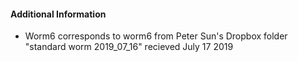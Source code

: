 #### Additional Information
- Worm6 corresponds to worm6 from Peter Sun's Dropbox folder "standard worm 2019_07_16" recieved July 17 2019

